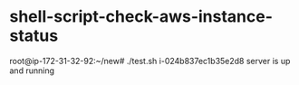 # shell-script-check-aws-instance-status
root@ip-172-31-32-92:~/new# ./test.sh  i-024b837ec1b35e2d8
server is up and running
